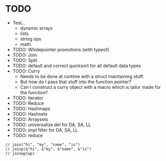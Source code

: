 # TODO

*  Test...
    *  dynamic arrays
    *  lists
    *  string ops
    *  math
*  TODO: Whidepointer promotions (with typeof)
*  TODO: Join
*  TODO: Split
*  TODO: default and correct quicksort for all default data types
*  TODO: Curry
    *  Needs to be done at runtime with a struct maintaining stuff.
    *  But how do I pass that stuff into the function pointer?
    *  Can I construct a curry object with a macro which is tailor made for the function?
*  TODO: Iterator
*  TODO: Reduce
*  TODO: Hashmaps
*  TODO: Hashsets
*  TODO: Arraysets
*  TODO: universalize del for DA, SA, LL
*  TODO: impl filter for DA, SA, LL
*  TODO: reduce
 
```
// join("hi", "my", "name", "is")
// joinp(&"hi", &"my", &"name", &"is")
// joinwp(wp)
```

